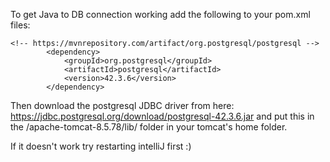 To get Java to DB connection working add the following to your pom.xml files:
```
<!-- https://mvnrepository.com/artifact/org.postgresql/postgresql -->
        <dependency>
            <groupId>org.postgresql</groupId>
            <artifactId>postgresql</artifactId>
            <version>42.3.6</version>
        </dependency>
```
Then download the postgresql JDBC driver from here: https://jdbc.postgresql.org/download/postgresql-42.3.6.jar
and put this in the /apache-tomcat-8.5.78/lib/ folder in your tomcat's home folder.

If it doesn't work try restarting intelliJ first :)

